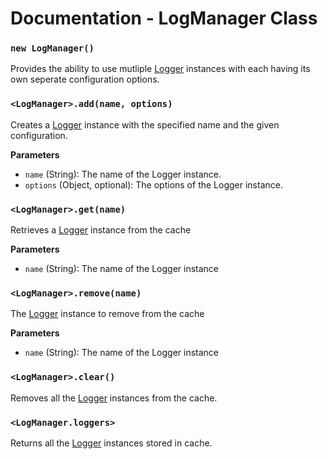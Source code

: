 # Documentation - LogManager Class

### `new LogManager()`
Provides the ability to use mutliple [Logger](#new-loggeroptions) instances with each having its own seperate configuration options.

### `<LogManager>.add(name, options)`
Creates a [Logger](#new-loggeroptions) instance with the specified name and the given configuration.

**Parameters**
- `name` (String): The name of the Logger instance.
- `options` (Object, optional): The options of the Logger instance.

### `<LogManager>.get(name)`
Retrieves a [Logger](#new-loggeroptions) instance from the cache

**Parameters**
- `name` (String): The name of the Logger instance

### `<LogManager>.remove(name)`
The [Logger](#new-loggeroptions) instance to remove from the cache

**Parameters**
- `name` (String): The name of the Logger instance

### `<LogManager>.clear()`
Removes all the [Logger](#new-loggeroptions) instances from the cache.

### `<LogManager.loggers>`
Returns all the [Logger](#new-loggeroptions) instances stored in cache.